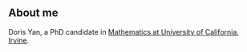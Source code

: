 <!--
[**Home**](https://dyan233.github.io)
[**CV**](https://dyan233.github.io/CV)
[**Teaching**](https://dyan233.github.io/teaching)
[**Gallery**](https://dyan233.github.io/gallery)
-->

## About me

Doris Yan, a PhD candidate in [Mathematics at University of California, Irvine](https://www.math.uci.edu/). 

